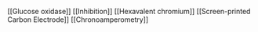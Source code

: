 [[Glucose oxidase]]
[[Inhibition]]
[[Hexavalent chromium]]
[[Screen-printed Carbon Electrode]]
[[Chronoamperometry]]
